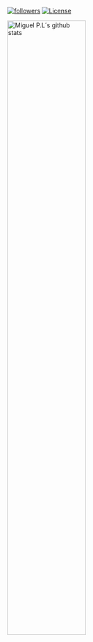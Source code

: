 [![followers](https://badgen.net/#peertube/video.hardlimit.com/followers/miguel/miguel_p.l?icon=peertube)](https://video.hardlimit.com/c/miguel_p.l/videos) [![License](https://badgen.net/static/license/CC0/white)](https://creativecommons.org/publicdomain/zero/1.0/)

<a href="https://github.com/MiguelPL4/">
   <img width="60%" alt="Miguel P.L´s github stats" src="https://github-readme-stats.vercel.app/api?username=MiguelPL4&show_icons=true&hide_border=true&theme=transparent" />
</a>
